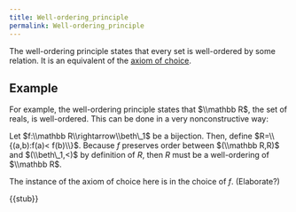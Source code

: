 ```yaml
---
title: Well-ordering_principle
permalink: Well-ordering_principle
---
```


The well-ordering principle states that every set is well-ordered by some relation.  It is an equivalent of the [axiom of choice](Axiom_of_choice "Axiom of choice").

## Example
For example, the well-ordering principle states that $\\mathbb R$, the set of reals, is well-ordered. This can be done in a very nonconstructive way:

Let $f:\\mathbb R\\rightarrow\\beth\_1$ be a bijection. Then, define $R=\\{(a,b):f(a)< f(b)\\}$. Because $f$ preserves order between $(\\mathbb R,R)$ and $(\\beth\_1,<)$ by definition of $R$, then $R$ must be a well-ordering of $\\mathbb R$.

The instance of the axiom of choice here is in the choice of $f$. (Elaborate?)

{{stub}}

